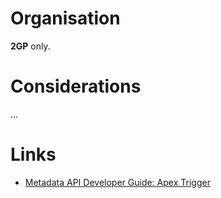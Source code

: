 # Organisation

**2GP** only.

# Considerations

...

# Links

- [Metadata API Developer Guide: Apex Trigger](https://developer.salesforce.com/docs/atlas.en-us.238.0.api_meta.meta/api_meta/meta_triggers.htm)
